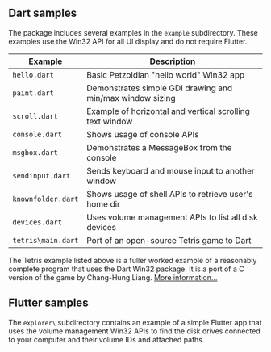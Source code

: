 ## Dart samples

The package includes several examples in the `example` subdirectory. These
examples use the Win32 API for all UI display and do not require Flutter.

| Example            | Description                                               |
| ------------------ | --------------------------------------------------------- |
| `hello.dart`       | Basic Petzoldian "hello world" Win32 app                  |
| `paint.dart`       | Demonstrates simple GDI drawing and min/max window sizing |
| `scroll.dart`      | Example of horizontal and vertical scrolling text window  |
| `console.dart`     | Shows usage of console APIs                               |
| `msgbox.dart`      | Demonstrates a MessageBox from the console                |
| `sendinput.dart`   | Sends keyboard and mouse input to another window          |
| `knownfolder.dart` | Shows usage of shell APIs to retrieve user's home dir     |
| `devices.dart`     | Uses volume management APIs to list all disk devices      |
| `tetris\main.dart` | Port of an open-source Tetris game to Dart                |

The Tetris example listed above is a fuller worked example of a reasonably
complete program that uses the Dart Win32 package. It is a port of a C version
of the game by Chang-Hung Liang. [More information...](tetris/README.md)

## Flutter samples

The `explorer\` subdirectory contains an example of a simple Flutter app that
uses the volume management Win32 APIs to find the disk drives connected to your
computer and their volume IDs and attached paths.